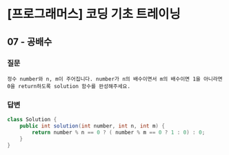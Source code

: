 
# [프로그래머스] 코딩 기초 트레이닝

## 07 -  공배수


### 질문
```
정수 number와 n, m이 주어집니다. number가 n의 배수이면서 m의 배수이면 1을 아니라면 0을 return하도록 solution 함수를 완성해주세요.
```

### 답변
```java
class Solution {
    public int solution(int number, int n, int m) {
        return number % n == 0 ? ( number % m == 0 ? 1 : 0) : 0;
    }
}
```